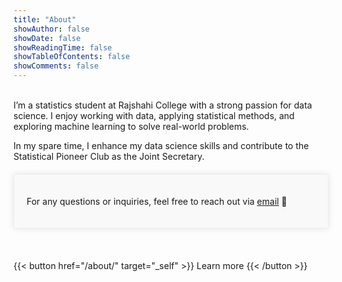 ```yaml
---
title: "About"
showAuthor: false
showDate: false
showReadingTime: false
showTableOfContents: false
showComments: false
---
```

<br>
I’m a statistics student at Rajshahi College with a strong passion for data science. I enjoy working with data, applying statistical methods, and exploring machine learning to solve real-world problems.

In my spare time, I enhance my data science skills and contribute to the Statistical Pioneer Club as the Joint Secretary.
<div style="max-width: 800px; margin: 20px auto; padding: 20px; border: 1px solid #EEE; background-color: #f9f9f9; box-shadow: 0px 0px 10px rgba(0, 0, 0, 0.1);">
  <p>For any questions or inquiries, feel free to reach out via <a href="mirzashatu@gmail.com">email</a> 💌 </p>
</div>

<br>

{{< button href="/about/" target="_self" >}}
Learn more
{{< /button >}}
